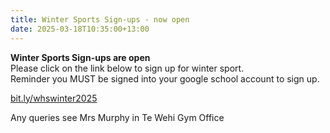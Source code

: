 ```yaml
---
title: Winter Sports Sign-ups - now open
date: 2025-03-18T10:35:00+13:00
---
```

**Winter Sports Sign-ups are open**  
Please click on the link below to sign up for winter sport.  
Reminder you MUST be signed into your google school account to sign up.

[bit.ly/whswinter2025](https://docs.google.com/forms/d/18rJBGvy-VGi2556c1JDDEGilWMbyeQGBD9SVUrPTXiA/viewform?edit_requested=true)

Any queries see Mrs Murphy in Te Wehi Gym Office
